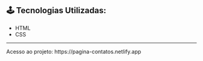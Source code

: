 <h2> 🕹️ Tecnologias Utilizadas: </h2>
<ul>
<li>HTML</li>
<li>CSS</li>
</ul>

<hr>

<p>Acesso ao projeto: https://pagina-contatos.netlify.app</p>
